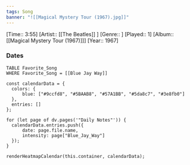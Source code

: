 ```yaml
---
tags: Song  
banner: "![[Magical Mystery Tour (1967).jpg]]"
---
```

[Time:: 3:55]
[Artist:: [[The Beatles]] ]
[Genre:: ]
[Played:: 1]
[Album:: [[Magical Mystery Tour (1967)]]]
[Year:: 1967]
### Dates
````dataview
TABLE Favorite_Song
WHERE Favorite_Song = [[Blue Jay Way]]
````
  ```dataviewjs
const calendarData = { 
	colors: { 
		blue: ["#9ccfd8", "#5BAAB8", "#57A1BB", "#5da8c7", "#3e8fb0"] 
	}, 
	entries: [] 
}; 

for (let page of dv.pages('"Daily Notes"')) { 
	calendarData.entries.push({ 
		date: page.file.name, 
		intensity: page["Blue_Jay_Way"]
	}); 
} 

renderHeatmapCalendar(this.container, calendarData);
```
